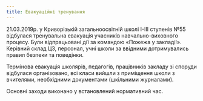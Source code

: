 ```yaml
---
title: Евакуаційні тренування
---
```


21.03.2019р. у Криворізькій загальноосвітній школі І-ІІІ ступенів №55 відбулася тренувальна евакуація учасників навчально-виховного процесу. Були відпрацьовані дії за командою «Пожежа у закладі!». Керівний склад ЦЗ, персонал, учні школи за ввідними дотримувались правил безпеки та поведінки.

Термінова евакуація школярів, педагогів, працівників закладу зі споруди відбулася організовано, всі класи вийшли з приміщення школи з вчителями, необхідними документами (шкільними журналами).

Основні заходи виконано у встановлений нормативний час.

<slideshow></slideshow>
